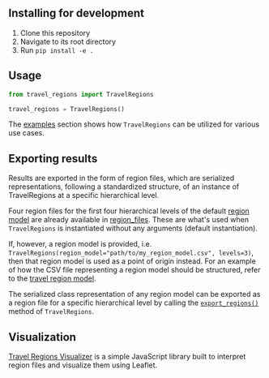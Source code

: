 ## Installing for development

1. Clone this repository
2. Navigate to its root directory
3. Run `pip install -e .`

## Usage

```python
from travel_regions import TravelRegions

travel_regions = TravelRegions()
```

The [examples](./examples) section shows how `TravelRegions` can be utilized for various use cases.

## Exporting results

Results are exported in the form of region files, which are serialized
representations, following a standardized structure, of an instance of
TravelRegions at a specific hierarchical level.

Four region files for the first four hierarchical levels of the default [region
model](/data/communities_-1__with_distance_multi-level_geonames_cities_7.csv) are already available
in [region_files](/data/region_files). These are what's used when
`TravelRegions` is instantiated without any arguments (default instantiation).

If, however, a region model is provided, i.e.
`TravelRegions(region_model="path/to/my_region_model.csv", levels=3)`, then that
region model is used as a point of origin instead. For an example of how the CSV
file representing a region model should be structured, refer to the [travel
region
model](/data/communities_-1__with_distance_multi-level_geonames_cities_7.csv).

The serialized class representation of any region model can be exported as a region file
for a specific hierarchical level by
calling the [`export_regions()`](src/regions.py#L180-L191) method of `TravelRegions`.

## Visualization

[Travel Regions Visualizer](https://github.com/osharaki/travel_regions_visualizer) is a simple JavaScript library built to interpret region files and visualize them using Leaflet.
